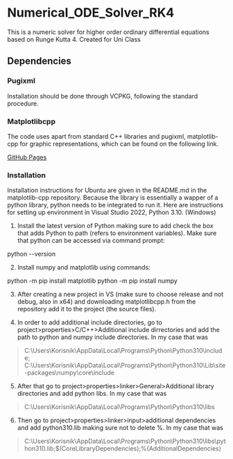 # Numerical_ODE_Solver_RK4

This is a numeric solver for higher order ordinary differential equations based on Runge Kutta 4. Created for Uni Class

## Dependencies

### Pugixml

Installation should be done through VCPKG, following the standard procedure.

### Matplotlibcpp

The code uses apart from standard C++ libraries and pugixml, matplotlib-cpp for graphic representations, which can be found on the following link.

[GitHub Pages](https://github.com/lava/matplotlib-cpp)

### Installation

Installation instructions for Ubuntu are given in the README.md in the matplotlib-cpp repository. Because the library is essentially a wapper of a python library, python needs to be integrated to run it. Here are instructions for setting up environment in Visual Studio 2022, Python 3.10. (Windows)

1. Install the latest version of Python making sure to add check the box that adds Python to path (refers to environment variables). Make sure that python can be accessed via command prompt:

python --version

2. Install numpy and matplotlib using commands:

python -m pip install matplotlib
python -m pip install numpy

3. After creating a new project in VS (make sure to choose release and not debug, also in x64) and downloading matplotlibcpp.h from the repository add it to the project (the source files).

4. In order to add additional include directories, go to project>properties>C/C++>Additional include dirrectories and add the path to python and numpy include directories. In my case that was

> C:\Users\Korisnik\AppData\Local\Programs\Python\Python310\include;
> C:\Users\Korisnik\AppData\Local\Programs\Python\Python310\Lib\site-packages\numpy\core\include

5. After that go to project>properties>linker>General>Additional library directories and add python libs. In my case that was

> C:\Users\Korisnik\AppData\Local\Programs\Python\Python310\libs

6. Then go to project>properties>linker>input>additional dependencies and add python310.lib making sure not to delete %. In my case that was

> C:\Users\Korisnik\AppData\Local\Programs\Python\Python310\libs\python310.lib;$(CoreLibraryDependencies);%(AdditionalDependencies)
